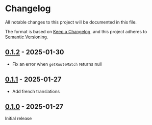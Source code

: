 # Changelog

All notable changes to this project will be documented in this file.

The format is based on [Keep a Changelog](https://keepachangelog.com/en/1.1.0/),
and this project adheres to [Semantic Versioning](https://semver.org/spec/v2.0.0.html).

## [0.1.2] - 2025-01-30

- Fix an error when `getRouteMatch` returns null

## [0.1.1] - 2025-01-27

- Add french translations

## [0.1.0] - 2025-01-27

Initial release

[0.1.2]: https://github.com/biblibre/omeka-s-module-PageHitsByItemSet/releases/tag/v0.1.2
[0.1.1]: https://github.com/biblibre/omeka-s-module-PageHitsByItemSet/releases/tag/v0.1.1
[0.1.0]: https://github.com/biblibre/omeka-s-module-PageHitsByItemSet/releases/tag/v0.1.0
